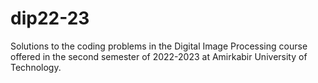# dip22-23
Solutions to the coding problems in the Digital Image Processing course offered in the second semester of 2022-2023 at Amirkabir University of Technology.

